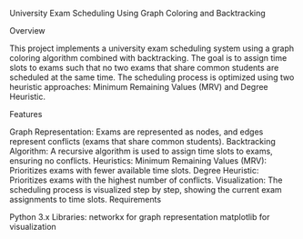 University Exam Scheduling Using Graph Coloring and Backtracking

Overview

This project implements a university exam scheduling system using a graph coloring algorithm combined with backtracking. The goal is to assign time slots to exams such that no two exams that share common students are scheduled at the same time. The scheduling process is optimized using two heuristic approaches: Minimum Remaining Values (MRV) and Degree Heuristic.

Features

Graph Representation: Exams are represented as nodes, and edges represent conflicts (exams that share common students).
Backtracking Algorithm: A recursive algorithm is used to assign time slots to exams, ensuring no conflicts.
Heuristics:
Minimum Remaining Values (MRV): Prioritizes exams with fewer available time slots.
Degree Heuristic: Prioritizes exams with the highest number of conflicts.
Visualization: The scheduling process is visualized step by step, showing the current exam assignments to time slots.
Requirements

Python 3.x
Libraries:
networkx for graph representation
matplotlib for visualization
